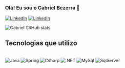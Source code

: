 
### Olá! Eu sou o Gabriel Bezerra 🤙 

[![LinkedIn](https://img.shields.io/badge/LinkedIn-0077B5?style=for-the-badge&logo=linkedin&logoColor=white)](https://www.linkedin.com/in/gabriel-bezerra13/)
[![LinkedIn](https://img.shields.io/badge/Instagram-E4405F?style=for-the-badge&logo=instagram&logoColor=white)](https://www.instagram.com/ge__elias/)

![Gabriel GitHub stats](https://github-readme-stats.vercel.app/api?username=Gabriel-Ocranio&theme=dark&show_icons=true)

## Tecnologias que utilizo 

<div style="display: inline_block"></br>
    <img align="center" alt="Java" src = "https://img.shields.io/badge/Java-ED8B00?style=for-the-badge&logo=openjdk&logoColor=white">
    <img align="center" alt="Spring" src = "https://img.shields.io/badge/Spring-6DB33F?style=for-the-badge&logo=spring&logoColor=white">
    <img align="center" alt="Csharp" src = "https://img.shields.io/badge/C%23-239120?style=for-the-badge&logo=c-sharp&logoColor=white">
    <img align="center" alt=".NET" src = "https://img.shields.io/badge/.NET-5C2D91?style=for-the-badge&logo=.net&logoColor=white">
    <img align="center" alt="MySql" src = "https://img.shields.io/badge/MySQL-00000F?style=for-the-badge&logo=mysql&logoColor=white">
    <img align="center" alt="SqlServer" src = "https://img.shields.io/badge/Microsoft_SQL_Server-CC2927?style=for-the-badge&logo=microsoft-sql-server&logoColor=white">
</div>
